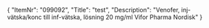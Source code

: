 {
  "ItemNr": "099092",
  "Title": "test",
  "Description": "Venofer, inj-vätska/konc till inf-vätska, lösning 20 mg/ml Vifor Pharma Nordisk"
}